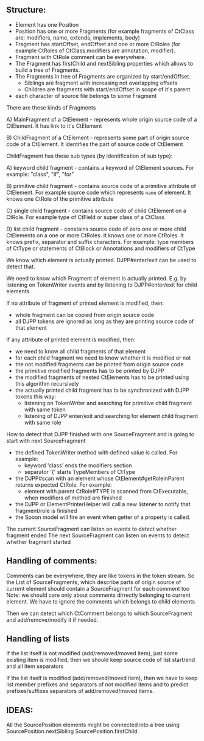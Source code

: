Structure:
-----------------
* Element has one Position
* Position has one or more Fragments (for example fragments of CtClass are: modifiers, name, extends, implements, body)
* Fragment has startOffset, endOffset and one or more CtRoles (for example CtRoles of CtClass.modifiers are annotation, modifier).
* Fragment with CtRole comment can be everywhere.
* The Fragment has firstChild and nextSibling properties which allows to build a tree of Fragments.
* The Fragments in tree of Fragments are organized by start/endOffset. 
    * Siblings are fragment with increasing not overlapping offsets
    * Children are fragments with start/endOffset in scope of it's parent
* each character of source file belongs to some Fragment

There are these kinds of Fragments

A) MainFragment of a CtElement - represents whole origin source code of a CtElement. It has link to it's CtElement

B) ChildFragment of a CtElement - represents some part of origin source code of a CtElement. It identifies the part of source code of CtElement



ChildFragment has these sub types (by identification of sub type):

A) keyword child fragment - contains a keyword of CtElement sources. For example: "class", "if", "for"

B) primitive child fragment - contains source code of a primitive attribute of CtElement.
	For example source code which represents `name` of element. It knows one CtRole of the primitive attribute

C) single child fragment - contains source code of child CtElement on a CtRole.
	For example type of CtField or super class of a CtClass

D) list child fragment - constains source code of zero one or more child CtElements on a one or more CtRoles.
	It knows one or more CtRoles. It knows prefix, separator and suffix characters.
	For example: 
		type members of CtType 
		or statements of CtBlock 
		or Annotations and modifiers of CtType

We know which element is actually printed. DJPP#enter/exit can be used to detect that.

We need to know which Fragment of element is actually printed. E.g. by listening on TokenWriter events and by listening to DJPP#enter/exit for child elements.

If no attribute of fragment of printed element is modified, then:
* whole fragment can be copied from origin source code
* all DJPP tokens are ignored as long as they are printing source code of that element

If any attribute of printed element is modified, then:
* we need to know all child fragments of that element
* for each child fragment we need to know whether it is modified or not
* the not modified fragments can be printed from origin source code
* the primitive modified fragments has to be printed by DJPP
* the modified fragments of nested CtElements has to be printed using this algorithm recursively
* the actually printed child fragment has to be synchronized with DJPP tokens this way:
    * listening on TokenWriter and searching for primitive child fragment with same token
    * listening of DJPP enter/exit and searching for element child fragment with same role


How to detect that DJPP finished with one SourceFragment and is going to start with next SourceFragment
* the defined TokenWriter method with defined value is called. For example:
  * keyword 'class' ends the modifiers section 
  * separator '{' starts TypeMembers of CtType
* the DJPP#scan with an element whose CtElement#getRoleInParent returns expected CtRole. For example:
  * element with parent CtRole#TYPE is scanned from CtExecutable, when modifiers of method are finished
* the DJPP or ElementPrinterHelper will call a new listener to notify that fragment/role is finished
* the Spoon model will fire an event when getter of a property is called.

The current SourceFragment can listen on events to detect whether fragment ended
The next SourceFragment can listen on events to detect whether fragment started

Handling of comments:
-----------------
Comments can be everywhere, they are like tokens in the token stream.
So the List of SourceFragments, which describe parts of origin source of current element should contain a SourceFragment for each comment too
Note: we should care only about comments dirrectly belonging to current element. We have to ignore the comments which belongs to child elements

Then we can detect which CtComment belongs to which SourceFragment and add/remove/modify it if needed.

Handling of lists
-----------------
If the list itself is not modified (add/removed/moved item), just some existing item is modified,
then we should keep source code of list start/end and all item separators

If the list itself is modified (add/removed/moved item), then we have to keep list member prefixes and separators of not modified items 
	and to predict prefixes/suffixes separators of add/removed/moved items.

IDEAS:
--------

All the SourcePosition elements might be connected into a tree using
SourcePosition.nextSibling
SourcePosition.firstChild
